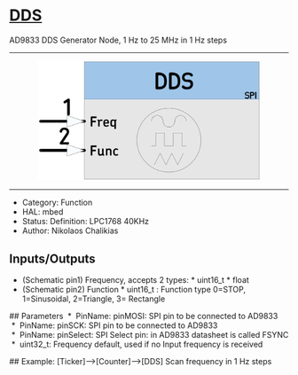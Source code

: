 # [DDS](https://github.com/nBlocksStudioNodes/nblocks_DDS)

AD9833 DDS Generator Node, 1 Hz to 25 MHz in 1 Hz steps

----

<p align="center">
<img
src="img/01.PNG"
width = 400
/>
</p>

----

  *  Category: Function
  *  HAL: mbed
  *  Status: Definition: LPC1768 40KHz 
  *  Author: Nikolaos Chalikias

## Inputs/Outputs
 *  (Schematic pin1) Frequency, accepts 2 types:
         *  uint16_t
         *  float
 *  (Schematic pin2) Function
         *  uint16_t : Function type 0=STOP, 1=Sinusoidal, 2=Triangle, 3= Rectangle


## Parameters
 *  PinName: pinMOSI: SPI pin to be connected to AD9833
 *  PinName: pinSCK: SPI pin to be connected to AD9833
 *  PinName: pinSelect: SPI Select pin:  in AD9833 datasheet is called FSYNC
 *  uint32_t: Frequency default, used if no Input frequency is received

## Example:
[Ticker]-->[Counter]-->[DDS]  	Scan frequency in 1 Hz steps
 


